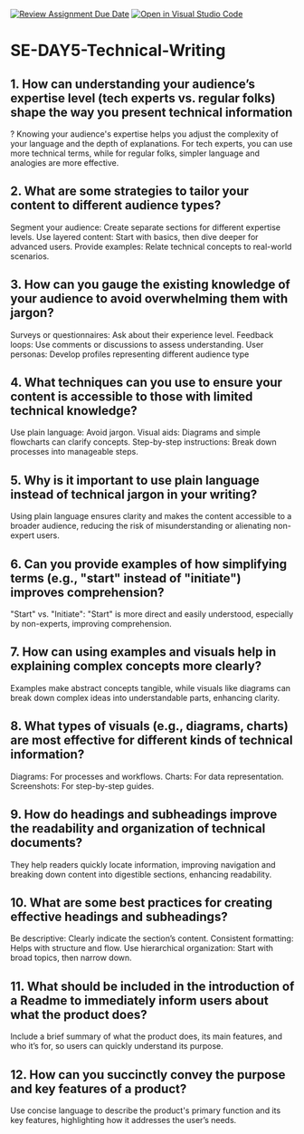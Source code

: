 [![Review Assignment Due Date](https://classroom.github.com/assets/deadline-readme-button-22041afd0340ce965d47ae6ef1cefeee28c7c493a6346c4f15d667ab976d596c.svg)](https://classroom.github.com/a/zsAR-pyY)
[![Open in Visual Studio Code](https://classroom.github.com/assets/open-in-vscode-2e0aaae1b6195c2367325f4f02e2d04e9abb55f0b24a779b69b11b9e10269abc.svg)](https://classroom.github.com/online_ide?assignment_repo_id=15679293&assignment_repo_type=AssignmentRepo)
# SE-DAY5-Technical-Writing
## 1. How can understanding your audience’s expertise level (tech experts vs. regular folks) shape the way you present technical information
?
Knowing your audience's expertise helps you adjust the complexity of your language and the depth of explanations. For tech experts, you can use more technical terms, while for regular folks, simpler language and analogies are more effective.

## 2. What are some strategies to tailor your content to different audience types?
Segment your audience: Create separate sections for different expertise levels.
Use layered content: Start with basics, then dive deeper for advanced users.
Provide examples: Relate technical concepts to real-world scenarios.

## 3. How can you gauge the existing knowledge of your audience to avoid overwhelming them with jargon?
Surveys or questionnaires: Ask about their experience level.
Feedback loops: Use comments or discussions to assess understanding.
User personas: Develop profiles representing different audience type

## 4. What techniques can you use to ensure your content is accessible to those with limited technical knowledge?
Use plain language: Avoid jargon.
Visual aids: Diagrams and simple flowcharts can clarify concepts.
Step-by-step instructions: Break down processes into manageable steps.

## 5. Why is it important to use plain language instead of technical jargon in your writing?
Using plain language ensures clarity and makes the content accessible to a broader audience, reducing the risk of misunderstanding or alienating non-expert users.

## 6. Can you provide examples of how simplifying terms (e.g., "start" instead of "initiate") improves comprehension?
"Start" vs. "Initiate": "Start" is more direct and easily understood, especially by non-experts, improving comprehension.

## 7. How can using examples and visuals help in explaining complex concepts more clearly?
Examples make abstract concepts tangible, while visuals like diagrams can break down complex ideas into understandable parts, enhancing clarity.

## 8. What types of visuals (e.g., diagrams, charts) are most effective for different kinds of technical information?
Diagrams: For processes and workflows.
Charts: For data representation.
Screenshots: For step-by-step guides.

## 9. How do headings and subheadings improve the readability and organization of technical documents?
They help readers quickly locate information, improving navigation and breaking down content into digestible sections, enhancing readability.

## 10. What are some best practices for creating effective headings and subheadings?
Be descriptive: Clearly indicate the section’s content.
Consistent formatting: Helps with structure and flow.
Use hierarchical organization: Start with broad topics, then narrow down.

## 11. What should be included in the introduction of a Readme to immediately inform users about what the product does?
Include a brief summary of what the product does, its main features, and who it’s for, so users can quickly understand its purpose.

## 12. How can you succinctly convey the purpose and key features of a product?
Use concise language to describe the product's primary function and its key features, highlighting how it addresses the user’s needs.
